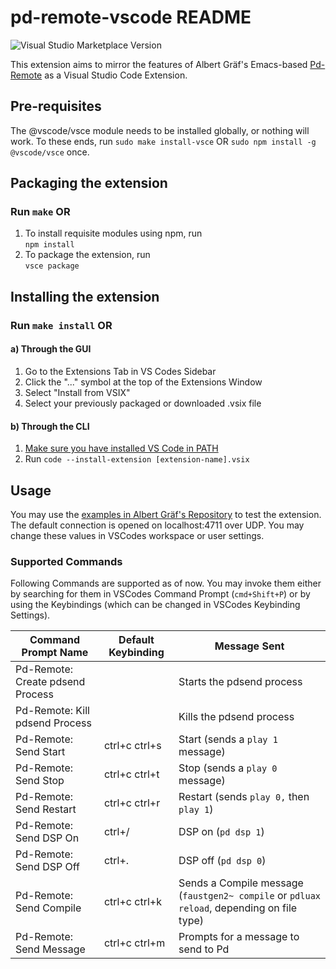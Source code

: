 # pd-remote-vscode README

![Visual Studio Marketplace Version](https://img.shields.io/visual-studio-marketplace/v/barisssss.pd-remote-vscode.svg?style=flat-square)

This extension aims to mirror the features of Albert Gräf's Emacs-based [Pd-Remote](https://github.com/agraef/pd-remote) as a Visual Studio Code Extension.

## Pre-requisites

The @vscode/vsce module needs to be installed globally, or nothing will work. To these ends, run `sudo make install-vsce` OR `sudo npm install -g @vscode/vsce` once.

## Packaging the extension

### Run `make` OR

1. To install requisite modules using npm, run  
```npm install```
2. To package the extension, run  
```vsce package```

## Installing the extension

### Run `make install` OR

#### a) Through the GUI

1. Go to the Extensions Tab in VS Codes Sidebar
2. Click the "..." symbol at the top of the Extensions Window
3. Select "Install from VSIX"
4. Select your previously packaged or downloaded .vsix file

#### b) Through the CLI

1. [Make sure you have installed VS Code in PATH](https://code.visualstudio.com/docs/setup/mac#_launching-from-the-command-line)
2. Run
```code --install-extension [extension-name].vsix```

## Usage

You may use the [examples in Albert Gräf's Repository](https://github.com/agraef/pd-remote/tree/main/examples) to test the extension.
The default connection is opened on localhost:4711 over UDP. You may change these values in VSCodes workspace or user settings.

### Supported Commands

Following Commands are supported as of now. You may invoke them either by searching for them in VSCodes Command Prompt (```cmd+Shift+P```) or by using the Keybindings (which can be changed in VSCodes Keybinding Settings).

| Command Prompt Name              | Default Keybinding | Message Sent |
| -------------------------------- | ------------------ | ------------ |
| Pd-Remote: Create pdsend Process |                    | Starts the pdsend process |
| Pd-Remote: Kill pdsend Process   |                    | Kills the pdsend process |
| Pd-Remote: Send Start            | ctrl+c ctrl+s      | Start (sends a `play 1` message) |
| Pd-Remote: Send Stop             | ctrl+c ctrl+t      | Stop (sends a `play 0` message) |
| Pd-Remote: Send Restart          | ctrl+c ctrl+r      | Restart (sends `play 0,` then `play 1`) |
| Pd-Remote: Send DSP On           | ctrl+/             | DSP on (`pd dsp 1`) |
| Pd-Remote: Send DSP Off          | ctrl+.             | DSP off (`pd dsp 0`) |
| Pd-Remote: Send Compile          | ctrl+c ctrl+k      | Sends a Compile message (`faustgen2~ compile` or `pdluax reload`, depending on file type) |
| Pd-Remote: Send Message          | ctrl+c ctrl+m      | Prompts for a message to send to Pd |
